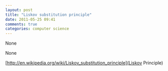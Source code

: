 ```yaml
---
layout: post
title: "Liskov substitution principle"
date: 2011-05-25 09:41
comments: true
categories: computer science
---
```


None


None

[http://en.wikipedia.org/wiki/Liskov_substitution_principle](Liskov Principle)

